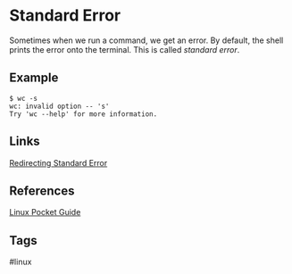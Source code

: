 # Standard Error

Sometimes when we run a command, we get an error. By default, the shell prints the error onto the terminal. This is called *standard error*.   

## Example
```
$ wc -s
wc: invalid option -- 's'
Try 'wc --help' for more information.
```

## Links
[Redirecting Standard Error](../202305212235/README.md)  

## References
[Linux Pocket Guide](https://linuxpocketguide.com/)

## Tags
#linux
